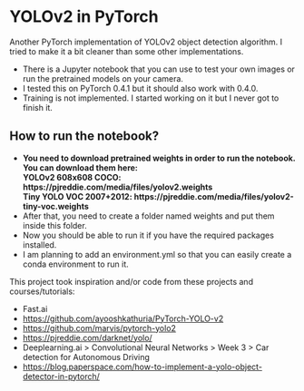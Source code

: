 # YOLOv2 in PyTorch
Another PyTorch implementation of YOLOv2 object detection algorithm. 
I tried to make it a bit cleaner than some other implementations.
* There is a Jupyter notebook that you can use to test your own images or run the pretrained models on your camera.
* I tested this on PyTorch 0.4.1 but it should also work with 0.4.0.
* Training is not implemented. I started working on it but I never got to finish it.

## How to run the notebook?
<ul>
  <li>
        <b>
            You need to download pretrained weights in order to run the notebook. You can download them here: <br />
             YOLOv2 608x608	COCO: https://pjreddie.com/media/files/yolov2.weights <br />
             Tiny YOLO	VOC 2007+2012: https://pjreddie.com/media/files/yolov2-tiny-voc.weights
        </b>
  </li>
  <li>
      After that, you need to create a folder named weights and put them inside this folder.
  </li>
  <li>
      Now you should be able to run it if you have the required packages installed.
   </li>
   <li>
       I am planning to add an environment.yml so that you can easily create a conda environment to run it.
   </li>
</ul>


This project took inspiration and/or code from these projects and courses/tutorials:
- Fast.ai
- https://github.com/ayooshkathuria/PyTorch-YOLO-v2
- https://github.com/marvis/pytorch-yolo2
- https://pjreddie.com/darknet/yolo/
- Deeplearning.ai > Convolutional Neural Networks > Week 3 > Car detection for Autonomous Driving
- https://blog.paperspace.com/how-to-implement-a-yolo-object-detector-in-pytorch/
